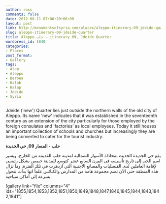 ```yaml
---
author: ross
comments: false
date: 2012-08-11 07:00:20+00:00
layout: post
link: http://monumentsofsyria.com/places/aleppo-itinerary-09-jdeide-quarter/
slug: aleppo-itinerary-09-jdeide-quarter
title: Aleppo حلب — itinerary 09, Jdeide Quarter
wordpress_id: 1840
categories:
- Places
post_format:
- Gallery
tags:
- Alep
- Aleppo
- Beroea
- Halab
- Halap
- Jdeide
- Syria
---
```


Jdeide ('new') Quarter lies just outside the northern walls of the old city of Aleppo. Its name 'new' indicates that it was established in the seventeenth century as an extension of the city particularly for those employed by the foreign consulates and 'factories' as local employees. Today it still houses an important collection of schools and churches but increasingly they are being converted to cater for the tourist industry.


**حلب - المسار 09, حي الجديدة**




يقع حي الجديدة الحديث بمحاذاة الأسوار الشمالية لمدينة حلب القديمة من الخارج. ويشير اسم الحي إلى تاريخ تأسيسه في القرن السابع عشر كتوسع للمدينة خصص بشكل رئيسي لإقامة العاملين لدى القنصليات والمصانع الأجنبية التي ازدهرت في تلك الفترة. وما تزال هذه المنطقة حتى الآن تضم مجموعة هامة من المدارس والكنائس علماً انها بدأت تتحول بسرعة إلى أماكن سياحية.


[gallery link="file" columns="4" ids="1855,1854,1853,1852,1851,1850,1849,1848,1847,1846,1845,1844,1843,1842,1841"]
